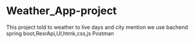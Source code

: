 # Weather_App-project
This project told to weather to live days and city mention 
we use bachend spring boot,ResrApi,UI,htmk,css,js
Postman
